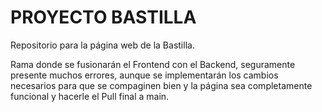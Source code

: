 # PROYECTO BASTILLA
Repositorio para la página web de la Bastilla.

Rama donde se fusionarán el Frontend con el Backend, seguramente presente muchos errores, aunque se implementarán los cambios necesarios para que se compaginen bien y la página sea completamente funcional y hacerle el Pull final a main.


